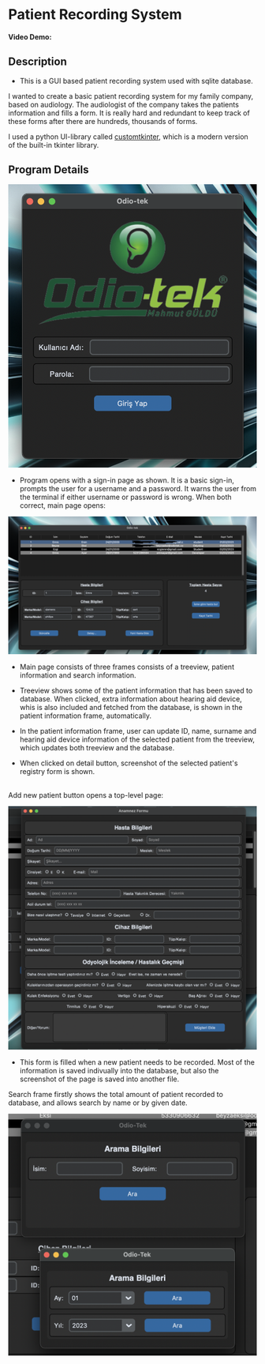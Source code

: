 # Patient Recording System 
#### Video Demo:  <URL HERE>

## Description

- This is a GUI based patient recording system used with sqlite database.

I wanted to create a basic patient recording system for my family company, based on audiology. The audiologist of the company takes the patients information and fills a form. It is really hard and redundant to keep track of these forms after there are hundreds, thousands of forms.

I used a python UI-library called [customtkinter](https://github.com/TomSchimansky/CustomTkinter), which is a modern version of the built-in tkinter library. 

## Program Details

![sign_in Page](pictures/sign_in.png)

 - Program opens with a sign-in page as shown. It is a basic sign-in, prompts the user for a username and a password. It warns the user from the terminal if either username or password is wrong. When both correct, main page opens:

 ![main_page](pictures/main_page.png)

 - Main page consists of three frames consists of a treeview, patient information and search information.

 - Treeview shows some of the patient information that has been saved to database. When clicked, extra information about hearing aid device, whis is also included and fetched from the database, is shown in the patient information frame, automatically.

 - In the patient information frame, user can update ID, name, surname and hearing aid device information of the selected patient from the treeview, which updates both treeview and the database.

 - When clicked on detail button, screenshot of the selected patient's registry form is shown.

<br>
 Add new patient button opens a top-level page:
 
<br>

 ![](pictures/registry_form.png)

 - This form is filled when a new patient needs to be recorded. Most of the information is saved indivually into the database, but also the screenshot of the page is saved into another file.

 Search frame firstly shows the total amount of patient recorded to database, and allows search by name or by given date.

 ![](pictures/search.png) 


